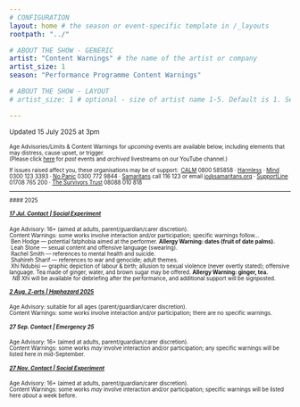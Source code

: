 ```yaml
---
# CONFIGURATION
layout: home # the season or event-specific template in /_layouts
rootpath: "../"

# ABOUT THE SHOW - GENERIC
artist: "Content Warnings" # the name of the artist or company
artist_size: 1
season: "Performance Programme Content Warnings"

# ABOUT THE SHOW - LAYOUT
# artist_size: 1 # optional - size of artist name 1-5. Default is 1. Set longer names to lower values

---
```

<small>Updated 15 July 2025 at 3pm<small>        
        
Age Advisories/Limits & Content Warnings for *upcoming* events are available below, including elements that may distress, cause upset, or trigger.<br>(Please click [here](/archive/warnings) for *past* events and *archived* livestreams on our YouTube channel.)         
         
If issues raised affect you, these organisations may be of support:&ensp;<a href="https://thecalmzone.net" target="_blank">CALM</a> 0800 585858 · <a href="https://harmless.org.uk" target="_blank">Harmless</a> · <a href="https://mind.org.uk" target="_blank">Mind</a> 0300 123 3393 · <a href="https://nopanic.org.uk" target="_blank">No Panic</a> 0300 772 9844 · <a href="https://samaritans.org" target="_blank">Samaritans</a> call 116 123 or email jo@samaritans.org · <a href="https://supportline.org.uk" target="_blank">SupportLine</a> 01708 765 200 · <a href="https://www.thesurvivorstrust.org" target="_blank">The Survivors Trust</a> 08088 010 818        
<hr>         
#### 2025         
         
##### [17 Jul. Contact | Social Experiment](/socialexperiment/jul2025)          
Age Advisory: 16+ (aimed at adults, parent/guardian/carer discretion).<br>Content Warnings: some works involve interaction and/or participation; specific warnings follow…<br>&nbsp;Ben Hodge — potential fatphobia aimed at the performer. **Allergy Warning: dates (fruit of date palms).**<br>&nbsp;Leah Stone — sexual content and offensive language (swearing).<br>&nbsp;Rachel Smith — references to mental health and suicide.<br>&nbsp;Shahireh Sharif — references to war and genocide; adult themes.<br>&nbsp;Xhi Ndubisi — graphic depiction of labour & birth; allusion to sexual violence (never overtly stated); offensive language. Tea made of ginger, water, and brown sugar may be offered. **Allergy Warning: ginger, tea.**<br>&nbsp;&nbsp;*NB* Xhi will be available for debriefing after the performance, and additional support will be signposted.         

##### [2 Aug. Z-arts | Haphazard 2025](/current/2025-haphazard)          
Age Advisory: suitable for all ages (parent/guardian/carer discretion).<br>Content Warnings: some works involve interaction and/or participation; there are no specific warnings.         
         
##### 27 Sep. Contact | Emergency 25          
Age Advisory: 16+ (aimed at adults, parent/guardian/carer discretion).<br>Content Warnings: some works *may* involve interaction and/or participation; any specific warnings will be listed here in mid-September.         
         
##### [27 Nov. Contact | Social Experiment](/socialexperiment)          
Age Advisory: 16+ (aimed at adults, parent/guardian/carer discretion).<br>Content Warnings: some works *may* involve interaction and/or participation; specific warnings will be listed here *about* a week before.
